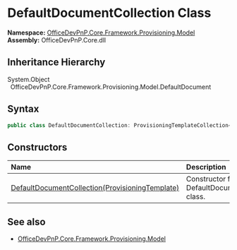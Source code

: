 # DefaultDocumentCollection Class
  

**Namespace:** [OfficeDevPnP.Core.Framework.Provisioning.Model](OfficeDevPnP.Core.Framework.Provisioning.Model.md)  
**Assembly:** OfficeDevPnP.Core.dll  
## Inheritance Hierarchy
System.Object  
&ensp;OfficeDevPnP.Core.Framework.Provisioning.Model.DefaultDocument  
## Syntax
```C#
public class DefaultDocumentCollection: ProvisioningTemplateCollection<DefaultDocument>
```
## Constructors
|**Name**|**Description**|
|:-----|:-----|
| [DefaultDocumentCollection(ProvisioningTemplate)](OfficeDevPnP.Core.Framework.Provisioning.Model.DefaultDocumentCollection.ctor1.md) | Constructor for DefaultDocumentCollection class. 
## See also
- [OfficeDevPnP.Core.Framework.Provisioning.Model](OfficeDevPnP.Core.Framework.Provisioning.Model.md)
